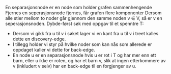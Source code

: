 En separasjonsnode er en node som holder grafen sammenhengende
Fjernes en seperasjonsnode fjernes, får grafen flere komponenter
Dersom alle stier mellom to noder går gjennom den samme noden v ∈ V, så er v en seperasjonsnoden. 
Dybde-først søk med oppgav til et spenntre T:
- Dersom vi gikk fra u til v i søket lager vi en kant fra u til v i treet kalles dette en discovery-edge.
- I tillegg holder vi styr på hvilke noder som kan nås som allerede er oppdaget kaller vi dette for back-edge.
- En node u er en separasjonsnode hvis u er rot i T og har mer enn ett barn, eller u ikke er roten, og har et barn v, slik at ingen etterkommere av v (inkludert v selv) har en back-edge til en forgjenger av u.